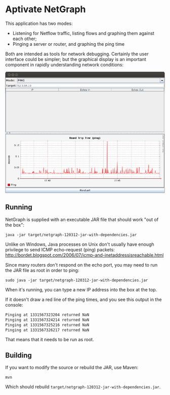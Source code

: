 # Aptivate NetGraph

This application has two modes:

* Listening for Netflow traffic, listing flows and graphing them against each other;
* Pinging a server or router, and graphing the ping time

Both are intended as tools for network debugging. Certainly the user interface could
be simpler; but the graphical display is an important component in rapidly understanding
network conditions:

![Screenshot](https://github.com/aptivate/netgraph/raw/master/doc/screenshot.png)

## Running

NetGraph is supplied with an executable JAR file that should work "out of the box":

	java -jar target/netgraph-120312-jar-with-dependencies.jar

Unlike on Windows, Java processes on Unix don't usually have enough
privilege to send ICMP echo-request (ping) packets:
http://bordet.blogspot.com/2006/07/icmp-and-inetaddressisreachable.html

Since many routers don't respond on the echo port, you may need to run
the JAR file as root in order to ping:

	sudo java -jar target/netgraph-120312-jar-with-dependencies.jar

When it's running, you can type a new IP address into the box at the top.

If it doesn't draw a red line of the ping times, and you see this output
in the console:

	Pinging at 1331567323204 returned NaN
	Pinging at 1331567324214 returned NaN
	Pinging at 1331567325216 returned NaN
	Pinging at 1331567326217 returned NaN

That means that it needs to be run as root.

## Building

If you want to modify the source or rebuild the JAR, use Maven:

	mvn

Which should rebuild `target/netgraph-120312-jar-with-dependencies.jar`.


